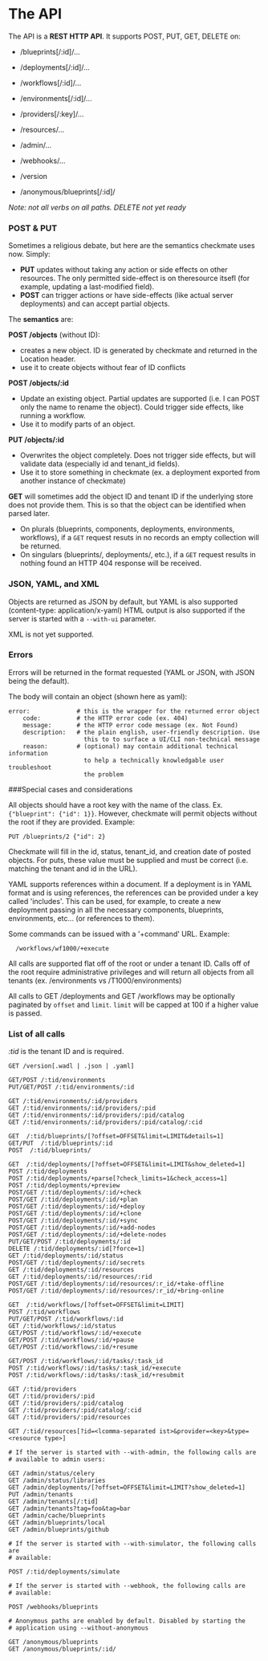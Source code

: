 # The API

The API is a **REST HTTP API**. It supports POST, PUT, GET, DELETE on:

- /blueprints[/:id]/...
- /deployments[/:id]/...
- /workflows[/:id]/...

- /environments[/:id]/...
- /providers[/:key]/...
- /resources/...

- /admin/...
- /webhooks/...
- /version

- /anonymous/blueprints[/:id]/

*Note: not all verbs on all paths. DELETE not yet ready*

### POST & PUT

Sometimes a religious debate, but here are the semantics checkmate uses now.
Simply:

- **PUT** updates without taking any action or side effects on other resources.
  The only permitted side-effect is on theresource itsefl (for example, updating
  a last-modified field).
- **POST** can trigger actions or have side-effects (like actual server
  deployments) and can accept partial objects.

The **semantics** are:

**POST /objects** (without ID):
- creates a new object. ID is generated by checkmate and returned in the
  Location header.
- use it to create objects without fear of ID conflicts

**POST /objects/:id**
- Update an existing object. Partial updates are supported (i.e. I can POST only
  the name to rename the object). Could trigger side effects, like running a
  workflow.
- Use it to modify parts of an object.

**PUT /objects/:id**
- Overwrites the object completely. Does not trigger side effects, but will
  validate data (especially id and tenant_id fields).
- Use it to store something in checkmate (ex. a deployment exported from another
  instance of checkmate)

**GET** will sometimes add the object ID and tenant ID if the underlying store
does not provide them. This is so that the object can be identified when parsed
later.
- On plurals (blueprints, components, deployments, environments, workflows), if
  a `GET` request resuts in no records an empty collection will be returned.
- On singulars (blueprints/<id>, deployments/<id>, etc.), if a `GET` request
  results in nothing found an HTTP 404 response will be received.

### JSON, YAML, and XML

Objects are returned as JSON by default, but YAML is also supported
(content-type: application/x-yaml) HTML output is also supported if the server
is started with a `--with-ui` parameter.

XML is not yet supported.

### Errors

Errors will be returned in the format requested (YAML or JSON, with JSON being
the default).

The body will contain an object (shown here as yaml):

    error:             # this is the wrapper for the returned error object
        code:          # the HTTP error code (ex. 404)
        message:       # the HTTP error code message (ex. Not Found)
        description:   # the plain english, user-friendly description. Use
                         this to to surface a UI/CLI non-technical message
        reason:        # (optional) may contain additional technical information
                         to help a technically knowledgable user troubleshoot
                         the problem

###Special cases and considerations

All objects should have a root key with the name of the class. Ex.
`{"blueprint": {"id": 1}}`. However, checkmate will permit objects without the
root if they are provided. Example:

    PUT /blueprints/2 {"id": 2}

Checkmate will fill in the id, status, tenant_id, and creation date of posted
objects. For puts, these value must be supplied and must be correct (i.e.
matching the tenant and id in the URL).

YAML supports references within a document. If a deployment is in YAML format
and is using references, the references can be provided under a key called
'includes'. This can be used, for example, to create a new deployment passing in
all the necessary components, blueprints, environments, etc... (or references to
them).

Some commands can be issued with a '+command' URL. Example:

      /workflows/wf1000/+execute

All calls are supported flat off of the root or under a tenant ID. Calls off of
the root require administrative privileges and will return all objects from all
tenants (ex. /environments vs /T1000/environments)

All calls to GET /deployments and GET /workflows may be optionally paginated by
`offset` and `limit`. `limit` will be capped at 100 if a higher value is passed.


### List of all calls
*:tid* is the tenant ID and is required.

    GET /version[.wadl | .json | .yaml]

    GET/POST /:tid/environments
    PUT/GET/POST /:tid/environments/:id

    GET /:tid/environments/:id/providers
    GET /:tid/environments/:id/providers/:pid
    GET /:tid/environments/:id/providers/:pid/catalog
    GET /:tid/environments/:id/providers/:pid/catalog/:cid

    GET  /:tid/blueprints/[?offset=OFFSET&limit=LIMIT&details=1]
    GET/PUT  /:tid/blueprints/:id
    POST  /:tid/blueprints/

    GET  /:tid/deployments/[?offset=OFFSET&limit=LIMIT&show_deleted=1]
    POST /:tid/deployments
    POST /:tid/deployments/+parse[?check_limits=1&check_access=1]
    POST /:tid/deployments/+preview
    POST/GET /:tid/deployments/:id/+check
    POST/GET /:tid/deployments/:id/+plan
    POST/GET /:tid/deployments/:id/+deploy
    POST/GET /:tid/deployments/:id/+clone
    POST/GET /:tid/deployments/:id/+sync
    POST/GET /:tid/deployments/:id/+add-nodes
    POST/GET /:tid/deployments/:id/+delete-nodes
    PUT/GET/POST /:tid/deployments/:id
    DELETE /:tid/deployments/:id[?force=1]
    GET /:tid/deployments/:id/status
    POST/GET /:tid/deployments/:id/secrets
    GET /:tid/deployments/:id/resources
    GET /:tid/deployments/:id/resources/:rid
    POST/GET /:tid/deployments/:id/resources/:r_id/+take-offline
    POST/GET /:tid/deployments/:id/resources/:r_id/+bring-online

    GET  /:tid/workflows/[?offset=OFFSET&limit=LIMIT]
    POST /:tid/workflows
    PUT/GET/POST /:tid/workflows/:id
    GET /:tid/workflows/:id/status
    GET/POST /:tid/workflows/:id/+execute
    GET/POST /:tid/workflows/:id/+pause
    GET/POST /:tid/workflows/:id/+resume

    GET/POST /:tid/workflows/:id/tasks/:task_id
    POST /:tid/workflows/:id/tasks/:task_id/+execute
    POST /:tid/workflows/:id/tasks/:task_id/+resubmit

    GET /:tid/providers
    GET /:tid/providers/:pid
    GET /:tid/providers/:pid/catalog
    GET /:tid/providers/:pid/catalog/:cid
    GET /:tid/providers/:pid/resources

    GET /:tid/resources[?id=<lcomma-separated ist>&provider=<key>&type=<resource type>]

    # If the server is started with --with-admin, the following calls are
    # available to admin users:

    GET /admin/status/celery
    GET /admin/status/libraries
    GET /admin/deployments/[?offset=OFFSET&limit=LIMIT?show_deleted=1]
    PUT /admin/tenants
    GET /admin/tenants[/:tid]
    GET /admin/tenants?tag=foo&tag=bar
    GET /admin/cache/blueprints
    GET /admin/blueprints/local
    GET /admin/blueprints/github

    # If the server is started with --with-simulator, the following calls are
    # available:

    POST /:tid/deployments/simulate

    # If the server is started with --webhook, the following calls are
    # available:

    POST /webhooks/blueprints
    
    # Anonymous paths are enabled by default. Disabled by starting the 
    # application using --without-anonymous
    
    GET /anonymous/blueprints
    GET /anonymous/blueprints/:id/
